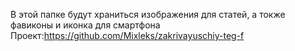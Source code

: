 В этой папке будут храниться изображения для статей, а токже фавиконы и иконка для смартфона
Проект:https://github.com/Mixleks/zakrivayuschiy-teg-f